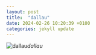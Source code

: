 ```yaml
---
layout: post
title:  "dallau"
date: 2024-02-26 10:20:39 +0100
categories: jekyll update
---
```





![dallau]()*dallau*&nbsp;



[jekyll-docs]: https://jekyllrb.com/docs/home
[jekyll-gh]:   https://github.com/jekyll/jekyll
[jekyll-talk]: https://talk.jekyllrb.com/

